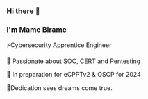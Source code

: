 ### Hi there 👋

### I'm Mame Birame
⚡Cybersecurity Apprentice Engineer

🔭 Passionate about SOC, CERT and Pentesting

🌱 In preparation for eCPPTv2 & OSCP for 2024

💬Dedication sees dreams come true.

<!--
**BeRoot00/BeRoot00** is a ✨ _special_ ✨ repository because its `README.md` (this file) appears on your GitHub profile.

Here are some ideas to get you started:

- 🔭 I’m currently working on ...
- 🌱 I’m currently learning ...
- 👯 I’m looking to collaborate on ...
- 🤔 I’m looking for help with ...
- 💬 Ask me about ...
- 📫 How to reach me: ...
- 😄 Pronouns: ...
- ⚡ Fun fact: ...
-->
